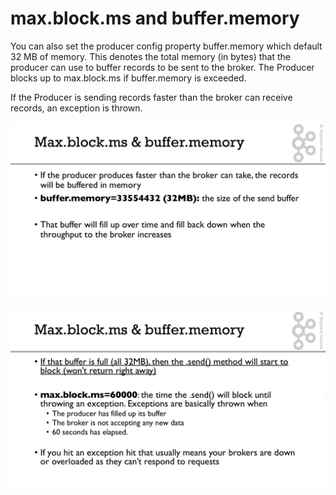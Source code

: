 # max.block.ms and buffer.memory

You can also set the producer config property buffer.memory which default 32 MB of memory. 
This denotes the total memory (in bytes) that the producer can use to buffer records to be sent to the broker. 
The Producer blocks up to max.block.ms if buffer.memory is exceeded. 

If the Producer is sending records faster than the broker can receive records, an exception is thrown.

![](max_block_buffer_memory.png)

![](max_block_buffer_memory1.png)


